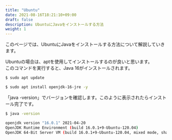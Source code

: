 ```yaml
---
title: "Ubuntu"
date: 2021-08-16T18:21:10+09:00
draft: false
description: UbuntuにJavaをインストールする方法
weight: 1
---
```


このページでは、UbuntuにJavaをインストールする方法について解説していきます。

Ubuntuの場合は、aptを使用してインストールするのが良いと思います。  
このコマンドを実行すると、Java 16がインストールされます。
```bash
$ sudo apt update

$ sudo apt install openjdk-16-jre -y
```
「java -version」でバージョンを確認します。このように表示されたらインストール完了です。
```bash
$ java -version

openjdk version "16.0.1" 2021-04-20
OpenJDK Runtime Environment (build 16.0.1+9-Ubuntu-120.04)
OpenJDK 64-Bit Server VM (build 16.0.1+9-Ubuntu-120.04, mixed mode, sharing)
```